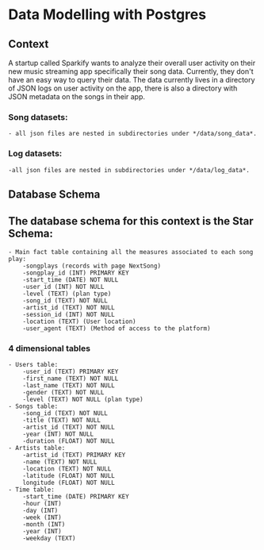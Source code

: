 # Data Modelling with Postgres

## Context

A startup called Sparkify wants to analyze their overall user activity on their new music streaming app specifically their song data. Currently, they don't have an easy way to query their data. The data currently lives in a  directory of JSON logs on user activity on the app, there is also a directory with JSON metadata on the songs in their app.

### Song datasets: 
    - all json files are nested in subdirectories under */data/song_data*.

### Log datasets: 
    -all json files are nested in subdirectories under */data/log_data*.
    
## Database Schema
## The database schema for this context is the Star Schema:
    - Main fact table containing all the measures associated to each song play:
        -songplays (records with page NextSong)
        -songplay_id (INT) PRIMARY KEY 
        -start_time (DATE) NOT NULL
        -user_id (INT) NOT NULL
        -level (TEXT) (plan type)
        -song_id (TEXT) NOT NULL
        -artist_id (TEXT) NOT NULL
        -session_id (INT) NOT NULL
        -location (TEXT) (User location)
        -user_agent (TEXT) (Method of access to the platform)
### 4 dimensional tables
    - Users table:
        -user_id (TEXT) PRIMARY KEY
        -first_name (TEXT) NOT NULL
        -last_name (TEXT) NOT NULL
        -gender (TEXT) NOT NULL
        -level (TEXT) NOT NULL (plan type)
    - Songs table:
        -song_id (TEXT) NOT NULL
        -title (TEXT) NOT NULL
        -artist_id (TEXT) NOT NULL
        -year (INT) NOT NULL
        -duration (FLOAT) NOT NULL
    - Artists table:
        -artist_id (TEXT) PRIMARY KEY
        -name (TEXT) NOT NULL
        -location (TEXT) NOT NULL
        -latitude (FLOAT) NOT NULL
        longitude (FLOAT) NOT NULL
    - Time table:
        -start_time (DATE) PRIMARY KEY
        -hour (INT)
        -day (INT)
        -week (INT)
        -month (INT)
        -year (INT)
        -weekday (TEXT)
        
